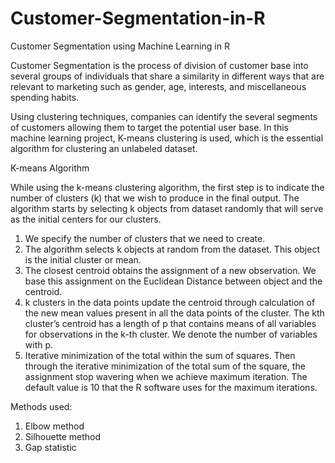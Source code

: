 # Customer-Segmentation-in-R
Customer Segmentation using Machine Learning in R

Customer Segmentation is the process of division of customer base into several groups of individuals that share a similarity in different ways that are relevant to marketing such as gender, age, interests, and miscellaneous spending habits.

Using clustering techniques, companies can identify the several segments of customers allowing them to target the potential user base. In this machine learning project, K-means clustering is used, which is the essential algorithm for clustering an unlabeled dataset.

K-means Algorithm

While using the k-means clustering algorithm, the first step is to indicate the number of clusters (k) that we wish to produce in the final output. The algorithm starts by selecting k objects from dataset randomly that will serve as the initial centers for our clusters.
1. We specify the number of clusters that we need to create.
2. The algorithm selects k objects at random from the dataset. This object is the initial cluster or mean.
3. The closest centroid obtains the assignment of a new observation. We base this assignment on the Euclidean Distance between object and the centroid.
4. k clusters in the data points update the centroid through calculation of the new mean values present in all the data points of the cluster. The kth cluster’s centroid has a length of p that contains means of all variables for observations in the k-th cluster. We denote the number of variables with p.
5. Iterative minimization of the total within the sum of squares. Then through the iterative minimization of the total sum of the square, the assignment stop wavering when we achieve maximum iteration. The default value is 10 that the R software uses for the maximum iterations.

Methods used:
1. Elbow method
2. Silhouette method
3. Gap statistic
